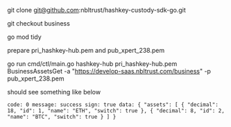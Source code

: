 git clone git@github.com:nbltrust/hashkey-custody-sdk-go.git  

git checkout business  

go mod tidy  

prepare pri_hashkey-hub.pem and pub_xpert_238.pem  

go run cmd/ctl/main.go hashkey-hub pri_hashkey-hub.pem BusinessAssetsGet -a "https://develop-saas.nbltrust.com/business" -p pub_xpert_238.pem  

should see something like below 

`
code: 0
message: success
sign: true
data:
{
  "assets": [
    {
      "decimal": 18,
      "id": 1,
      "name": "ETH",
      "switch": true
    },
    {
      "decimal": 8,
      "id": 2,
      "name": "BTC",
      "switch": true
    }
  ]
}
`
